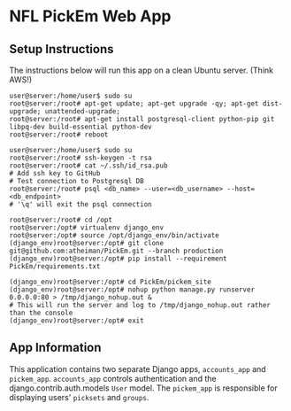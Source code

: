 # NFL PickEm Web App

## Setup Instructions

The instructions below will run this app on a clean Ubuntu server. (Think AWS!)

```
user@server:/home/user$ sudo su
root@server:/root# apt-get update; apt-get upgrade -qy; apt-get dist-upgrade; unattended-upgrade;
root@server:/root# apt-get install postgresql-client python-pip git libpq-dev build-essential python-dev
root@server:/root# reboot

user@server:/home/user$ sudo su
root@server:/root# ssh-keygen -t rsa
root@server:/root# cat ~/.ssh/id_rsa.pub
# Add ssh key to GitHub
# Test connection to Postgresql DB
root@server:/root# psql <db_name> --user=<db_username> --host=<db_endpoint>
# '\q' will exit the psql connection

root@server:/root# cd /opt
root@server:/opt# virtualenv django_env
root@server:/opt# source /opt/django_env/bin/activate
(django_env)root@server:/opt# git clone git@github.com:atheiman/PickEm.git --branch production
(django_env)root@server:/opt# pip install --requirement PickEm/requirements.txt

(django_env)root@server:/opt# cd PickEm/pickem_site
(django_env)root@server:/opt# nohup python manage.py runserver 0.0.0.0:80 > /tmp/django_nohup.out &
# This will run the server and log to /tmp/django_nohup.out rather than the console
(django_env)root@server:/opt# exit
```

## App Information

This application contains two separate Django apps, `accounts_app` and `pickem_app`. `accounts_app` controls authentication and the django.contrib.auth.models `User` model. The `pickem_app` is responsible for displaying users' `picksets` and `groups`.